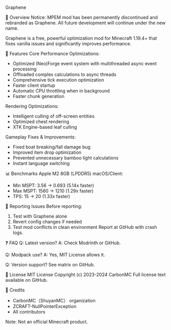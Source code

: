 Graphene

📖 Overview
Notice: MPEM mod has been permanently discontinued and rebranded as Graphene. All future development will continue under the new name.

Graphene is a free, powerful optimization mod for Minecraft 1.19.4+ that fixes vanilla issues and significantly improves performance.

🌟 Features
Core Performance Optimizations:
- Optimized (Neo)Forge event system with multithreaded async event processing
- Offloaded complex calculations to async threads
- Comprehensive tick execution optimization
- Faster client startup
- Automatic CPU throttling when in background
- Faster chunk generation

Rendering Optimizations:
- Intelligent culling of off-screen entities
- Optimized chest rendering
- XTK Engine-based leaf culling

Gameplay Fixes & Improvements:
- Fixed boat breaking/fall damage bug
- Improved item drop optimization
- Prevented unnecessary bamboo light calculations
- Instant language switching

📊 Benchmarks
Apple M2 8GB (LPDDR5) macOS/Client:
- Min MSPT: 3.56 → 0.693 (5.14x faster)
- Max MSPT: 1560 → 1210 (1.29x faster)
- TPS: 15 → 20 (1.33x faster)

🐛 Reporting Issues
Before reporting:
1. Test with Graphene alone
2. Revert config changes if needed
3. Test mod conflicts in clean environment
Report at GitHub with crash logs.

❓ FAQ
Q: Latest version?
A: Check Modrinth or GitHub.

Q: Modpack use?
A: Yes, MIT License allows it.

Q: Version support?
See matrix on GitHub.

📜 License
MIT License
Copyright (c) 2023-2024 CarbonMC
Full license text available on GitHub.

👥 Credits
- CarbonMC（ShuyanMC） organization
- ZCRAFT-NullPointerException
- All contributors

Note: Not an official Minecraft product.
